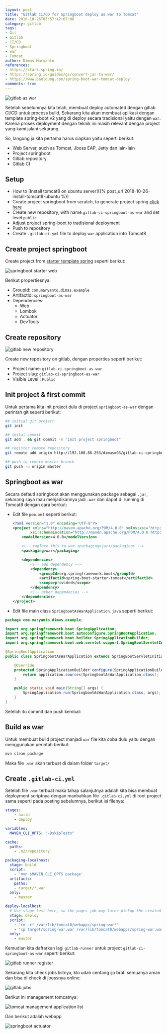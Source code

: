 ```yaml
---
layout: post
title: "Gitlab CI/CD for Springboot deploy as war to Tomcat"
date: 2018-10-26T03:57:42+07:00
category: gitlab
tags: 
- Git
- Gitlab
- CI/CD
- Springboot
- war
- Tomcat
author: Dimas Maryanto
references:
- https://start.spring.io/
- https://spring.io/guides/gs/convert-jar-to-war/
- https://www.baeldung.com/spring-boot-war-tomcat-deploy
comments: true
---
```


![gitlab as war]({{site.baseurl}}/assets/img/posts/gitlab-springboot-as-war/tomcat-springboot.png)

Setelah sebelumnya kita telah, membuat deploy automated dengan gitlab CI/CD untuk process build, Sekarang kita akan membuat aplikasi dengan template spring-boot v2 yang di deploy secara tradisional yaitu dengan `war`. Karena proses deployment dengan teknik ini masih relevant dengan project yang kami jalani sekarang.

So, langung ja kita pertama harus siapkan yaitu seperti berikut:

- Web Server, such as Tomcat, Jboss EAP, Jetty dan lain-lain
- Project springboot
- Gitlab repository
- Gitlab CI

<!--more-->

## Setup

- How to [Install tomcat8 on ubuntu server]({% post_url 2018-10-26-install-tomcat8-ubuntu %})
- Create project springboot from scratch, to generate project spring [click here](https://start.spring.io/)
- Create new repository, with name `gitlab-ci-springboot-as-war` and set level `public`
- Adjust project spring-boot to tradisional deployment
- Push to repository
- Create `.gitlab-ci.yml` file to deploy `war` application into Tomcat8

## Create project springboot

Create project from [starter template spring](https://start.spring.io/) seperti berikut:

![springboot starter web]({{site.baseurl}}/assets/img/posts/gitlab-springboot-as-war/spring-boot-new-project.png)

Berikut propertiesnya:

- GroupId: `com.maryanto.dimas.example`
- ArtifactId: `springboot-as-war`
- Dependencies: 
    - Web
    - Lombok
    - Actuator
    - DevTools

## Create repository

![gitlab new repository]({{site.baseurl}}/assets/img/posts/gitlab-springboot-as-war/gitlab-repository-new.png)

Create new repository on gitlab, dengan properties seperti berikut:

- Project name: `gitlab-ci-springboot-as-war`
- Project slug: `gitlab-ci-springboot-as-war`
- Visible Level : `Public`

## Init project & first commit

Untuk pertama kita init project dulu di project `springboot-as-war` dengan perintah git seperti berikut:

```bash
## initial git project
git init

## inital commit
git add . && git commit -m "init project springboot"

## register remote repository
git remote add origin http://192.168.88.253/dimasm93/gitlab-ci-springboot-war.git

## push to remote master branch
git push -u origin master
```

## Springboot as war

Secara defautl springboot akan menggunakan package sebagai `.jar`, sekarang saya mau menjadikannya jadi `.war` dan dapat di running di Tomcat8 dengan cara berikut:

- Edit file `pom.xml` seperti berikut:

    ```xml
    <?xml version="1.0" encoding="UTF-8"?>
    <project xmlns="http://maven.apache.org/POM/4.0.0" xmlns:xsi="http://www.w3.org/2001/XMLSchema-instance"
            xsi:schemaLocation="http://maven.apache.org/POM/4.0.0 http://maven.apache.org/xsd/maven-4.0.0.xsd">
        <modelVersion>4.0.0</modelVersion>

        <!-- replace this to war <packaging>jar</packaging> --> 
        <packaging>war</packaging>

        <dependencies>
            <!-- add dependency -->
            <dependency>
                <groupId>org.springframework.boot</groupId>
                <artifactId>spring-boot-starter-tomcat</artifactId>
                <scope>provided</scope>
            </dependency>
            <!-- other dependecies -->
        </dependencies>
    </project>
    ```

- Edit file main class `SpringbootAsWarApplication.java` seperti berikut:

```java
package com.maryanto.dimas.example;

import org.springframework.boot.SpringApplication;
import org.springframework.boot.autoconfigure.SpringBootApplication;
import org.springframework.boot.builder.SpringApplicationBuilder;
import org.springframework.boot.web.servlet.support.SpringBootServletInitializer;

@SpringBootApplication
public class SpringbootAsWarApplication extends SpringBootServletInitializer {

    @Override
    protected SpringApplicationBuilder configure(SpringApplicationBuilder application) {
        return application.sources(SpringbootAsWarApplication.class);
    }

    public static void main(String[] args) {
        SpringApplication.run(SpringbootAsWarApplication.class, args);
    }
}
```

Setelah itu commit dan push kembali

## Build as war

Untuk membuat build project manjadi `war` file kita coba dulu yaitu dengan menggunakan perintah berikut:

```bash
mvn clean package
```

Maka file `.war` akan terbuat di dalam folder `target/`

## Create `.gitlab-ci.yml`

Setelah file `.war` terbuat maka tahap salanjutnya adalah kita bisa membuat deployment scriptnya dengan manbahkan file `.gitlab-ci.yml` di root project sama seperti pada posting sebelumnya, berikut isi filenya:

```yml
stages:
    - build
    - deploy

variables:
  MAVEN_CLI_OPTS: "-DskipTests"

cache:
  paths:
    - .m2/repository

packaging-localhost:
  stage: build
  script:
    - 'mvn $MAVEN_CLI_OPTS package'
  artifacts:
    paths:
    - target/*.war
  only:
    - master

deploy-localhost:
  # Use stage test here, so the pages job may later pickup the created site.
  stage: deploy
  script:
    - 'rm -rf /var/lib/tomcat8/webapps/spring-war*'
    - 'cp target/spring-war.war /var/lib/tomcat8/webapps/spring-war.war'
  only:
    - master
```

Kemudian kita daftarkan lagi `gitlab-runner` untuk project `gitlab-ci-springboot-as-war` seperti berikut:

![gitlab runner register]({{site.baseurl}}/assets/img/posts/gitlab-springboot-as-war/gitlab-runner-register.png)

Sekarang kita check jobs listnya, klo udah centang ijo brati semuanya aman dan bisa di check di jbossnya online:

![gitlab jobs]({{site.baseurl}}/assets/img/posts/gitlab-springboot-as-war/gitlab-runner-jobs-list.png)

Berikut ini management tomcatnya:

![tomcat management application list]({{site.baseurl}}/assets/img/posts/gitlab-springboot-as-war/tomcat-management-list.png)

Dan berikut adalah webapp

![springboot actuator]({{site.baseurl}}/assets/img/posts/gitlab-springboot-as-war/spring-boot-actuator.png)
